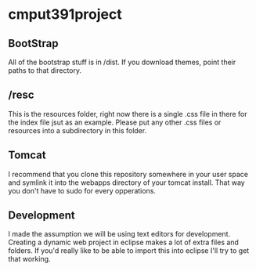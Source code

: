 # cmput391project

## BootStrap
All of the bootstrap stuff is in /dist. If you download themes, point their paths to that directory.

## /resc
This is the resources folder, right now there is a single .css file in there for the index file jsut as an example. Please put any other .css files or resources into a subdirectory in this folder.

## Tomcat
I recommend that you clone this repository somewhere in your user space and symlink it into the webapps directory of your tomcat install. That way you don't have to sudo for every opperations. 

## Development 
I made the assumption we will be using text editors for development. Creating a dynamic web project in eclipse makes a lot of extra files and folders. If you'd really like to be able to import this into eclipse I'll try to get that working. 